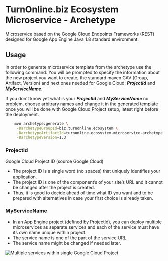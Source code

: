 # TurnOnline.biz Ecosystem Microservice - Archetype
Microservice based on the Google Cloud Endpoints Frameworks (REST) designed for Google App Engine Java 1.8 standard environment.

## Usage
In order to generate microservice template from the archetype use the following command. You will be prompted to specify the information about the new project you want to create; the standard maven GAV (Group, Artifact, Version) and next ones needed for Google Cloud: **_ProjectId_** and **_MyServiceName_**.

If you don't know yet what is your **_ProjectId_** and **_MyServiceName_** no problem, choose arbitrary names and change it in the generated template once you will be done with Google Cloud Project setup, latest right before the deployment.

```bash
    mvn archetype:generate \
     -DarchetypeGroupId=biz.turnonline.ecosystem \
     -DarchetypeArtifactId=turnonline-ecosystem-microservice-archetype \
     -DarchetypeVersion=1.3
```

### ProjectId
Google Cloud Project ID (source Google Cloud)

- The project ID is a single word (no spaces) that uniquely identifies your application.
- The project ID is one of the component’s of your site’s URL and it cannot be changed after the project is created.
- Thus, it is good to decide ahead of time what ID you want and to be prepared with alternatives in case your first choice is already taken.

### MyServiceName
- In an App Engine project (defined by ProjectId), you can deploy multiple microservices as separate services and each of the service must have its own name unique within project.
- The service name is one of the part of the service URL.
- The service name might be changed if needed later.

![Multiple services within single Google Cloud Project](https://cloud.google.com/solutions/images/microservices-project-with-modules.png)

